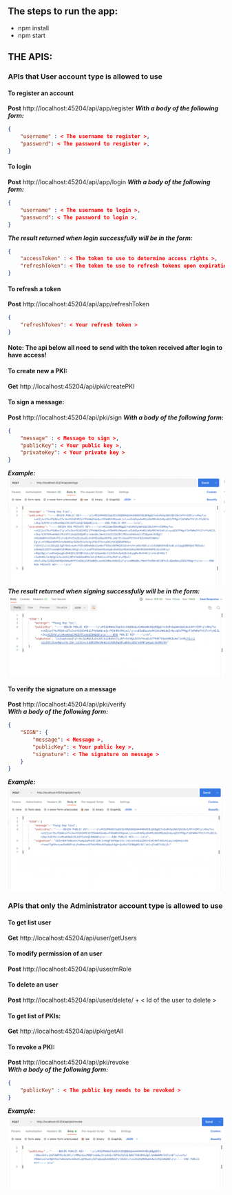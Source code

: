 ## The steps to run the app:
- npm install
- npm start

## THE APIS:

### APIs that User account type is allowed to use
#### To register an account
**Post** http://localhost:45204/api/app/register
***With a body of the following form:***
```json
{
    "username" : < The username to register >,
    "password": < The password to resgister >,
}
```
#### To login 
**Post** http://localhost:45204/api/app/login
***With a body of the following form:***
```json
{
    "username" : < The username to login >,
    "password": < The password to login >,
}
```
***The result returned when login successfully will be in the form:***
```json
{
    "accessToken" : < The token to use to determine access rights >,
    "refreshToken": < The token to use to refresh tokens upon expiration>,
}
```
#### To refresh a token
**Post** http://localhost:45204/api/app/refreshToken
```json
{
    "refreshToken": < Your refresh token >
}
```
#### Note: The api below all need to send with the token received after login to have access!


#### To create new a PKI: 
**Get** http://localhost:45204/api/pki/createPKI

#### To sign a message: 
**Post** http://localhost:45204/api/pki/sign 
***With a body of the following form:***
```json
{
    "message" : < Message to sign >,
    "publicKey": < Your public key >,
    "privateKey": < Your private key >
}
```
***Example:***
![alt text](./img/sign.png)
***The result returned when signing successfully will be in the form:***
![alt text](./img/result.png)

#### To verify the signature on a message
**Post** http://localhost:45204/api/pki/verify  
***With a body of the following form:***
```json
{
    "SIGN": {
        "message": < Message >,
        "publicKey": < Your public key >,
        "signature": < The signature on message >
    }
}
```
***Example:***
![alt text](./img/verify.png)


### APIs that only the Administrator account type is allowed to use
#### To get list user
**Get** http://localhost:45204/api/user/getUsers

#### To modify permission of an user
**Post** http://localhost:45204/api/user/mRole

#### To delete an user
**Post**  http://localhost:45204/api/user/delete/ + < Id of the user to delete >

#### To get list of PKIs: 
**Get** http://localhost:45204/api/pki/getAll

#### To revoke a PKI: 
**Post** http://localhost:45204/api/pki/revoke  
***With a body of the following form:***
```json
{
    "publicKey" : < The public key needs to be revoked >
}
```
***Example:***
![alt text](./img/img1.png)


